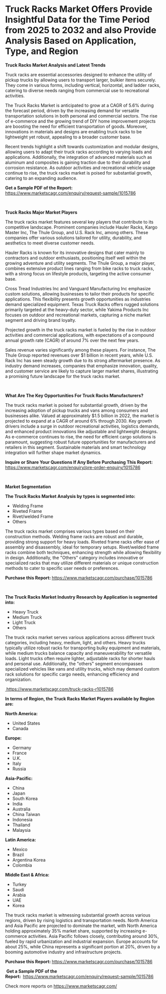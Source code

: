 <p><h1>Truck Racks Market Offers Provide Insightful Data for the Time Period from 2025 to 2032 and also Provide Analysis Based on Application, Type, and Region</h1></p><p><strong>Truck Racks Market Analysis and Latest Trends</strong></p>
<p><p>Truck racks are essential accessories designed to enhance the utility of pickup trucks by allowing users to transport larger, bulkier items securely. They come in various forms, including vertical, horizontal, and ladder racks, catering to diverse needs ranging from commercial use to recreational activities.</p><p>The Truck Racks Market is anticipated to grow at a CAGR of 5.6% during the forecast period, driven by the increasing demand for versatile transportation solutions in both personal and commercial sectors. The rise of e-commerce and the growing trend of DIY home improvement projects are boosting the need for efficient transportation of goods. Moreover, innovations in materials and designs are enabling truck racks to be lightweight yet robust, appealing to a broader customer base.</p><p>Recent trends highlight a shift towards customization and modular designs, allowing users to adapt their truck racks according to varying loads and applications. Additionally, the integration of advanced materials such as aluminum and composites is gaining traction due to their durability and corrosion resistance. As outdoor activities and recreational vehicle usage continue to rise, the truck racks market is poised for substantial growth, catering to an expanding audience.</p></p>
<p><strong>Get a Sample PDF of the Report:&nbsp;</strong> <a href="https://www.marketscagr.com/enquiry/request-sample/1015786?utm_campaign=1901&utm_medium=2&utm_source=Github&utm_content=ia&utm_term=10042025&utm_id=truck-racks">https://www.marketscagr.com/enquiry/request-sample/1015786</a></p>
<p>&nbsp;</p>
<p><strong>Truck Racks Major Market Players</strong></p>
<p><p>The truck racks market features several key players that contribute to its competitive landscape. Prominent companies include Hauler Racks, Kargo Master Inc, The Thule Group, and U.S. Rack Inc, among others. These companies offer various solutions tailored for utility, durability, and aesthetics to meet diverse customer needs.</p><p>Hauler Racks is known for its innovative designs that cater mainly to contractors and outdoor enthusiasts, positioning itself well within the growing adventure and utility segments. The Thule Group, a major player, combines extensive product lines ranging from bike racks to truck racks, with a strong focus on lifestyle products, targeting the active consumer base. </p><p>Cross Tread Industries Inc and Vanguard Manufacturing Inc emphasize custom solutions, allowing businesses to tailor their products for specific applications. This flexibility presents growth opportunities as industries demand specialized equipment. Texas Truck Racks offers rugged solutions primarily targeted at the heavy-duty sector, while Yakima Products Inc focuses on outdoor and recreational markets, capturing a niche market segment and driving brand loyalty.</p><p>Projected growth in the truck racks market is fueled by the rise in outdoor activities and commercial applications, with expectations of a compound annual growth rate (CAGR) of around 7% over the next few years. </p><p>Sales revenue varies significantly among these players. For instance, The Thule Group reported revenues over $1 billion in recent years, while U.S. Rack Inc has seen steady growth due to its strong aftermarket presence. As industry demand increases, companies that emphasize innovation, quality, and customer service are likely to capture larger market shares, illustrating a promising future landscape for the truck racks market.</p></p>
<p>&nbsp;</p>
<p><strong>What Are The Key Opportunities For Truck Racks Manufacturers?</strong></p>
<p><p>The truck racks market is poised for substantial growth, driven by the increasing adoption of pickup trucks and vans among consumers and businesses alike. Valued at approximately $1.5 billion in 2022, the market is projected to expand at a CAGR of around 6% through 2030. Key growth drivers include a surge in outdoor recreational activities, logistics demands, and enhanced product innovations like adjustable and lightweight designs. As e-commerce continues to rise, the need for efficient cargo solutions is paramount, suggesting robust future opportunities for manufacturers and retailers in this segment. Sustainable materials and smart technology integration will further shape market dynamics.</p></p>
<p><strong>Inquire or Share Your Questions If Any Before Purchasing This Report:</strong> <a href="https://www.marketscagr.com/enquiry/pre-order-enquiry/1015786?utm_campaign=1901&utm_medium=2&utm_source=Github&utm_content=ia&utm_term=10042025&utm_id=truck-racks">https://www.marketscagr.com/enquiry/pre-order-enquiry/1015786</a></p>
<p>&nbsp;</p>
<p><strong>Market Segmentation</strong></p>
<p><strong>The Truck Racks Market Analysis by types is segmented into:</strong></p>
<p><ul><li>Welding Frame</li><li>Riveted Frame</li><li>Rivet/welded Frame</li><li>Others</li></ul></p>
<p><p>The truck racks market comprises various types based on their construction methods. Welding frame racks are robust and durable, providing strong support for heavy loads. Riveted frame racks offer ease of assembly and disassembly, ideal for temporary setups. Rivet/welded frame racks combine both techniques, enhancing strength while allowing flexibility in design. Additionally, the "Others" category includes innovative or specialized racks that may utilize different materials or unique construction methods to cater to specific user needs or preferences.</p></p>
<p><strong>Purchase this Report:&nbsp;</strong><a href="https://www.marketscagr.com/purchase/1015786?utm_campaign=1901&utm_medium=2&utm_source=Github&utm_content=ia&utm_term=10042025&utm_id=truck-racks">https://www.marketscagr.com/purchase/1015786</a></p>
<p>&nbsp;</p>
<p><strong>The Truck Racks Market Industry Research by Application is segmented into:</strong></p>
<p><ul><li>Heavy Truck</li><li>Medium Truck</li><li>Light Truck</li><li>Others</li></ul></p>
<p><p>The truck racks market serves various applications across different truck categories, including heavy, medium, light, and others. Heavy trucks typically utilize robust racks for transporting bulky equipment and materials, while medium trucks balance capacity and maneuverability for versatile loads. Light trucks often require lighter, adjustable racks for shorter hauls and personal use. Additionally, the "others" segment encompasses specialized vehicles like vans and utility trucks, which may demand custom rack solutions for specific cargo needs, enhancing efficiency and organization.</p></p>
<p><a href="https://www.marketscagr.com/truck-racks-r1015786?utm_campaign=1901&utm_medium=2&utm_source=Github&utm_content=ia&utm_term=10042025&utm_id=truck-racks">&nbsp;https://www.marketscagr.com/truck-racks-r1015786</a></p>
<p><strong>In terms of Region, the Truck Racks Market Players available by Region are:</strong></p>
<p>
    <p> <strong> North America: </strong>
        <ul>
            <li>United States</li>
            <li>Canada</li>
        </ul>
        </p> 
    <p> <strong> Europe: </strong>
        <ul>
            <li>Germany</li>
            <li>France</li>
            <li>U.K.</li>
            <li>Italy</li>
            <li>Russia</li>
        </ul>
        </p> 
    <p> <strong> Asia-Pacific: </strong>
        <ul>
            <li>China</li>
            <li>Japan</li>
            <li>South Korea</li>
            <li>India</li>
            <li>Australia</li>
            <li>China Taiwan</li>
            <li>Indonesia</li>
            <li>Thailand</li>
            <li>Malaysia</li>
        </ul>
        </p> 
    <p> <strong> Latin America: </strong>
        <ul>
            <li>Mexico</li>
            <li>Brazil</li>
            <li>Argentina Korea</li>
            <li>Colombia</li>
        </ul>
        </p> 
    <p> <strong> Middle East & Africa: </strong>
        <ul>
            <li>Turkey</li>
            <li>Saudi</li>
            <li>Arabia</li>
            <li>UAE</li>
            <li>Korea</li>
        </ul>
    </p>
    </p>
<p><p>The truck racks market is witnessing substantial growth across various regions, driven by rising logistics and transportation needs. North America and Asia Pacific are projected to dominate the market, with North America holding approximately 35% market share, supported by increasing e-commerce activities. Asia Pacific follows closely, contributing around 30%, fueled by rapid urbanization and industrial expansion. Europe accounts for about 25%, while China represents a significant portion at 20%, driven by a booming automotive industry and infrastructure projects.</p></p>
<p><strong>Purchase this Report: </strong><a href="https://www.marketscagr.com/purchase/1015786?utm_campaign=1901&utm_medium=2&utm_source=Github&utm_content=ia&utm_term=10042025&utm_id=truck-racks">https://www.marketscagr.com/purchase/1015786</a></p>
<p>&nbsp;<strong>Get a Sample PDF of the Report:&nbsp;&nbsp;</strong><a href="https://www.marketscagr.com/enquiry/request-sample/1015786?utm_campaign=1901&utm_medium=2&utm_source=Github&utm_content=ia&utm_term=10042025&utm_id=truck-racks">https://www.marketscagr.com/enquiry/request-sample/1015786</a></p>
<p><strong></strong></p>
<p>Check more reports on <a href="https://www.marketscagr.com/?utm_campaign=1901&utm_medium=2&utm_source=Github&utm_content=ia&utm_term=10042025&utm_id=truck-racks">https://www.marketscagr.com/</a></p>